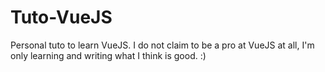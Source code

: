 # Tuto-VueJS
Personal tuto to learn VueJS. I do not claim to be a pro at VueJS at all, I'm only learning and writing what I think is good. :)
